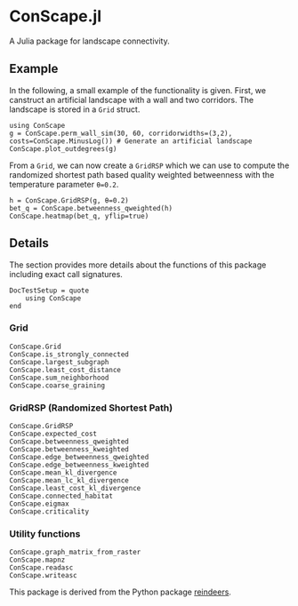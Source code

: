 # ConScape.jl

A Julia package for landscape connectivity.

## Example

In the following, a small example of the functionality is given. First, we canstruct an artificial landscape with a wall and two corridors. The landscape is stored in a `Grid` struct.

```@example 1
using ConScape
g = ConScape.perm_wall_sim(30, 60, corridorwidths=(3,2), costs=ConScape.MinusLog()) # Generate an artificial landscape
ConScape.plot_outdegrees(g)
```

From a `Grid`, we can now create a `GridRSP` which we can use to compute the randomized shortest path based quality weighted betweenness with the temperature parameter `θ=0.2`.

```@example 1
h = ConScape.GridRSP(g, θ=0.2)
bet_q = ConScape.betweenness_qweighted(h)
ConScape.heatmap(bet_q, yflip=true)
```

## Details

The section provides more details about the functions of this package including exact call signatures.

```@meta
DocTestSetup = quote
    using ConScape
end
```

### Grid
```@docs
ConScape.Grid
ConScape.is_strongly_connected
ConScape.largest_subgraph
ConScape.least_cost_distance
ConScape.sum_neighborhood
ConScape.coarse_graining
```

### GridRSP (Randomized Shortest Path)
```@docs
ConScape.GridRSP
ConScape.expected_cost
ConScape.betweenness_qweighted
ConScape.betweenness_kweighted
ConScape.edge_betweenness_qweighted
ConScape.edge_betweenness_kweighted
ConScape.mean_kl_divergence
ConScape.mean_lc_kl_divergence
ConScape.least_cost_kl_divergence
ConScape.connected_habitat
ConScape.eigmax
ConScape.criticality
```

### Utility functions
```@docs
ConScape.graph_matrix_from_raster
ConScape.mapnz
ConScape.readasc
ConScape.writeasc
```

This package is derived from the Python package [reindeers](https://bitbucket.org/rdevooght/reindeers.git).
